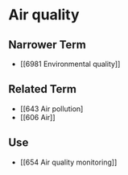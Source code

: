 # Air quality  

## Narrower Term

- [[6981 Environmental quality]]  

## Related Term

- [[643 Air pollution]
- [[606 Air]]  

## Use

- [[654 Air quality monitoring]]  

